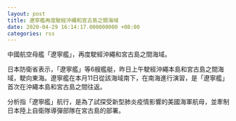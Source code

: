 ```yaml
---
layout: post
title: 遼寧艦再度駛經沖繩和宮古島之間海域
date: 2020-04-29 16:14:17.000000000 +08:00
categories: rss
---
```


中國航空母艦「遼寧艦」，再度駛經沖繩和宮古島之間海域。

日本防衛省表示，「遼寧艦」等6艘艦艇，昨日上午駛經沖繩本島和宮古島之間海域，駛向東海。遼寧艦在本月11日從該海域南下，在南海進行演習，是「遼寧艦」首次在沖繩本島和宮古島之間往返。

分析指「遼寧艦」航行，是為了試探受新型肺炎疫情影響的美國海軍航母，並牽制日本陸上自衛隊導彈部隊在宮古島的部署。
